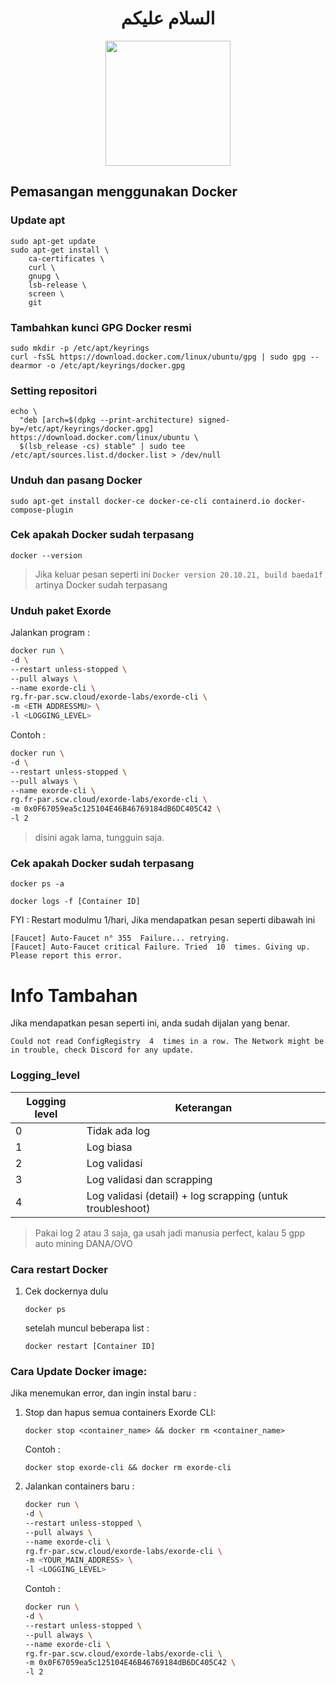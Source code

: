 <h1 align="center">السلام عليكم </h1>


<p align="center">
  <img src="https://avatars.githubusercontent.com/u/5845056?v=4" width="200px" /></>
</p>
 <h2 </h2>

## Pemasangan menggunakan Docker

### Update apt

```
sudo apt-get update
sudo apt-get install \
    ca-certificates \
    curl \
    gnupg \
    lsb-release \
    screen \
    git
```

### Tambahkan kunci GPG Docker resmi

```
sudo mkdir -p /etc/apt/keyrings
curl -fsSL https://download.docker.com/linux/ubuntu/gpg | sudo gpg --dearmor -o /etc/apt/keyrings/docker.gpg
```


### Setting repositori

```
echo \
  "deb [arch=$(dpkg --print-architecture) signed-by=/etc/apt/keyrings/docker.gpg] https://download.docker.com/linux/ubuntu \
  $(lsb_release -cs) stable" | sudo tee /etc/apt/sources.list.d/docker.list > /dev/null
```

### Unduh dan pasang Docker

```
sudo apt-get install docker-ce docker-ce-cli containerd.io docker-compose-plugin
```

### Cek apakah Docker sudah terpasang

```
docker --version
```

> Jika keluar pesan seperti ini `Docker version 20.10.21, build baeda1f` artinya Docker sudah terpasang

### Unduh paket Exorde

Jalankan program :

   ```bash
   docker run \
   -d \
   --restart unless-stopped \
   --pull always \
   --name exorde-cli \
   rg.fr-par.scw.cloud/exorde-labs/exorde-cli \
   -m <ETH ADDRESSMU> \
   -l <LOGGING_LEVEL>
   ```

   Contoh :

   ```bash
   docker run \
   -d \
   --restart unless-stopped \
   --pull always \
   --name exorde-cli \
   rg.fr-par.scw.cloud/exorde-labs/exorde-cli \
   -m 0x0F67059ea5c125104E46B46769184dB6DC405C42 \
   -l 2
   ```
> disini agak lama, tungguin saja.

### Cek apakah Docker sudah terpasang

```
docker ps -a
```

```
docker logs -f [Container ID]
```
FYI : Restart modulmu 1/hari, Jika mendapatkan pesan seperti dibawah ini
```
[Faucet] Auto-Faucet n° 355  Failure... retrying.
[Faucet] Auto-Faucet critical Failure. Tried  10  times. Giving up. Please report this error.
```

# Info Tambahan

Jika mendapatkan pesan seperti ini, anda sudah dijalan yang benar.
```[Init Version Check] Current Module Version:  1.3.4
Could not read ConfigRegistry  4  times in a row. The Network might be in trouble, check Discord for any update.
```

### Logging_level

| Logging level | Keterangan |
|---------------|------------|
|0|Tidak ada log|
|1|Log biasa|
|2|Log validasi|
|3|Log validasi dan scrapping|
|4|Log validasi (detail) + log scrapping (untuk troubleshoot)

> Pakai log 2 atau 3 saja, ga usah jadi manusia perfect, kalau 5 gpp auto mining DANA/OVO

### Cara restart Docker
1. Cek dockernya dulu

    ```
    docker ps
    ```
    setelah muncul beberapa list :

    ``` 
    docker restart [Container ID] 
    ```

### Cara Update Docker image:

Jika menemukan error, dan ingin instal baru :
1. Stop dan hapus semua containers Exorde CLI:
   ```
   docker stop <container_name> && docker rm <container_name>
   ```
  
   Contoh :
   ```
   docker stop exorde-cli && docker rm exorde-cli
   ```

2. Jalankan containers baru :
   ```bash
   docker run \
   -d \
   --restart unless-stopped \
   --pull always \
   --name exorde-cli \
   rg.fr-par.scw.cloud/exorde-labs/exorde-cli \
   -m <YOUR_MAIN_ADDRESS> \
   -l <LOGGING_LEVEL>
   ```

   Contoh :

   ```bash
   docker run \
   -d \
   --restart unless-stopped \
   --pull always \
   --name exorde-cli \
   rg.fr-par.scw.cloud/exorde-labs/exorde-cli \
   -m 0x0F67059ea5c125104E46B46769184dB6DC405C42 \
   -l 2
   ```
 

